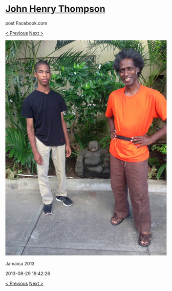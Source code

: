 # [John Henry Thompson](../README.md)
post Facebook.com

[< Previous](2013-08-29-63.md) [Next >](2013-08-29-65.md)

[![](../media/2013-08-29/Jamaica-2075.jpg)](../README.md)

Jamaica 2013

2013-08-29 19:42:26

[< Previous](2013-08-29-63.md) [Next >](2013-08-29-65.md)